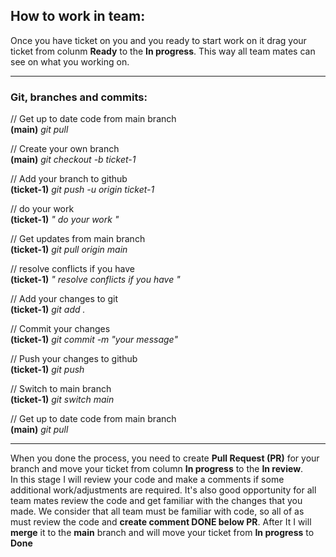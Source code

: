 
## How to work in team:

Once you have ticket on you and you ready to start work on it
drag your ticket from colunm **Ready** to the **In progress**.
This way all team mates can see on what you working on.
***
### Git, branches and commits:

// Get up to date code from main branch  
**(main)** *git pull*

// Create your own branch  
**(main)** *git checkout -b ticket-1*

// Add your branch to github  
**(ticket-1)** *git push -u origin ticket-1*

// do your work  
**(ticket-1)** *" do your work "*

// Get updates from main branch  
**(ticket-1)** *git pull origin main*

// resolve conflicts if you have  
**(ticket-1)** *" resolve conflicts if you have "*

// Add your changes to git  
**(ticket-1)** *git add .*

// Commit your changes  
**(ticket-1)** *git commit -m "your message"*

// Push your changes to github  
**(ticket-1)** *git push*

// Switch to main branch  
**(ticket-1)** *git switch main*

// Get up to date code from main branch  
**(main)** *git pull*
***

When you done the process, you need to create **Pull Request (PR)** for your branch
and move your ticket from column **In progress** to the **In review**.  
In this stage I will review your code and make a comments if some additional work/adjustments are required.
It's also good opportunity for all team mates review the code and get familiar with the changes that you made.
We consider that all team must be familiar with code, so all of as must review the code and **create comment DONE below PR**.
After It I will **merge** it to the **main** branch and will move your ticket from **In progress** to **Done**